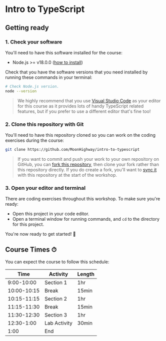 # Intro to TypeScript

## Getting ready

### 1. Check your software

You'll need to have this software installed for the course:

- Node.js >= v18.0.0 ([how to install](https://nodejs.org/en/learn/getting-started/how-to-install-nodejs))

Check that you have the software versions that you need installed by running these
commands in your terminal:

```sh
# Check Node.js version.
node --version
```

> We highly recommend that you use [Visual Studio Code](https://code.visualstudio.com/)
> as your editor for this course as it provides lots of handy TypeScript related features,
> but if you prefer to use a different editor that's fine too!

### 2. Clone this repository with Git

You'll need to have this repository cloned so you can work on the coding
exercises during the course:

```sh
git clone https://github.com/MoonHighway/intro-to-typescript
```

> If you want to commit and push your work to your own repository on GitHub,
> you can [fork this repository](https://docs.github.com/en/get-started/quickstart/fork-a-repo),
> then clone your fork rather than this repository directly.
> If you do create a fork, you'll want to
> [sync it](https://docs.github.com/en/pull-requests/collaborating-with-pull-requests/working-with-forks/syncing-a-fork)
> with this repository at the start of the workshop.

### 3. Open your editor and terminal

There are coding exercises throughout this workshop. To make sure you're ready:

- Open this project in your code editor.
- Open a terminal window for running commands, and `cd` to the directory for
  this project.

You're now ready to get started! 🚀

## Course Times ⏱

You can expect the course to follow this schedule:

| Time        | Activity        | Length |
| ----------- | --------------- | ------ |
| 9:00-10:00  | Section 1       | 1hr    |
| 10:00-10:15 | Break           | 15min  |
| 10:15-11:15 | Section 2       | 1hr    |
| 11:15-11:30 | Break           | 15min  |
| 11:30-12:30 | Section 3       | 1hr    |
| 12:30-1:00  | Lab Activity    | 30min  |
| 1:00        | End             |        |
